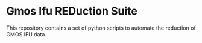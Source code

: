# Gmos Ifu REDuction Suite

This repository contains a set of python scripts to automate the reduction of GMOS IFU data.
